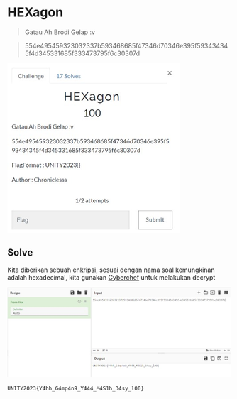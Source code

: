 # HEXagon

> Gatau Ah Brodi Gelap :v

> 554e495459323032337b593468685f47346d70346e395f593434345f4d345331685f333473795f6c30307d

![chall](images/chall.jpg)

## Solve

Kita diberikan sebuah enkripsi, sesuai dengan nama soal kemungkinan adalah hexadecimal, kita gunakan [Cyberchef](https://gchq.github.io/CyberChef/) untuk melakukan decrypt

![flag](images/flag.jpg)

```
UNITY2023{Y4hh_G4mp4n9_Y444_M4S1h_34sy_l00}
```
